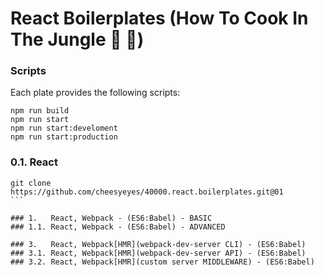 # React Boilerplates (How To Cook In The Jungle :palm_tree: :see_no_evil:)

### Scripts
Each plate provides the following scripts:

```script
npm run build
npm run start
npm run start:develoment
npm run start:production
```

### 0.1. React
````script
git clone https://github.com/cheesyeyes/40000.react.boilerplates.git@01
```

### 1.   React, Webpack - (ES6:Babel) - BASIC
### 1.1. React, Webpack - (ES6:Babel) - ADVANCED

### 3.   React, Webpack[HMR](webpack-dev-server CLI) - (ES6:Babel)
### 3.1. React, Webpack[HMR](webpack-dev-server API) - (ES6:Babel)
### 3.2. React, Webpack[HMR](custom server MIDDLEWARE) - (ES6:Babel)
